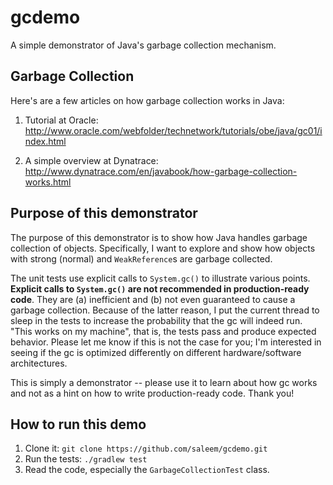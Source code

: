 # gcdemo

A simple demonstrator of Java's garbage collection mechanism.

## Garbage Collection

Here's are a few articles on how garbage collection works in Java:

1. Tutorial at Oracle: http://www.oracle.com/webfolder/technetwork/tutorials/obe/java/gc01/index.html

2. A simple overview at Dynatrace: http://www.dynatrace.com/en/javabook/how-garbage-collection-works.html

## Purpose of this demonstrator

The purpose of this demonstrator is to show how Java handles garbage collection of objects. Specifically, I want to explore and show how objects with strong (normal) and ``WeakReference``s are garbage collected.

The unit tests use explicit calls to ``System.gc()`` to illustrate various points. 
**Explicit calls to ``System.gc()`` are not recommended in production-ready code**. 
They are (a) inefficient and (b) not even guaranteed to cause a garbage collection. 
Because of the latter reason, I put the current thread to sleep in the tests to increase the probability that the gc will indeed run. 
"This works on my machine", that is, the tests pass and produce expected behavior. 
Please let me know if this is not the case for you; 
I'm interested in seeing if the gc is optimized differently on different hardware/software architectures. 

This is simply a demonstrator -- please use it to learn about how gc works and not as a hint on how to write production-ready code. Thank you!

## How to run this demo

1. Clone it: ``git clone https://github.com/saleem/gcdemo.git``
2. Run the tests: ``./gradlew test``
3. Read the code, especially the ``GarbageCollectionTest`` class.
